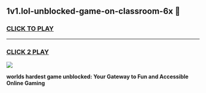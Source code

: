 
## 1v1.lol-unblocked-game-on-classroom-6x 👋
<h3>
<a href="https://premium.freeplayer.one?title=1v1.lol-unblocked-game-on-classroom-6x&ref=14F">CLICK TO PLAY</a></h3>
<hr>

<h3>
<a href="https://premium.freeplayer.one?title=1v1.lol-unblocked-game-on-classroom-6x&ref=14F">CLICK 2 PLAY</a>
  
</h3>

<a href="https://premium.freeplayer.one?title=1v1.lol-unblocked-game-on-classroom-6x&ref=12F/"><img src="https://clearcache.store/games.png"></a>


**worlds hardest game unblocked: Your Gateway to Fun and Accessible Online Gaming**
